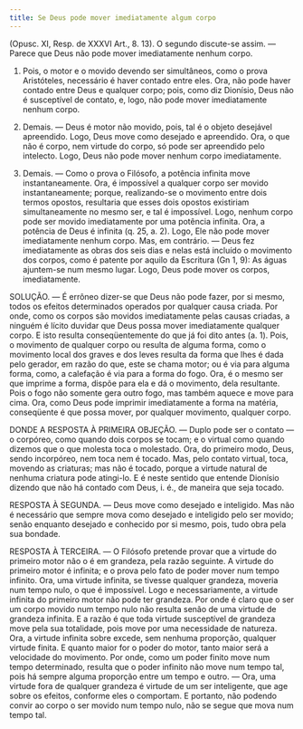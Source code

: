 ```yaml
---
title: Se Deus pode mover imediatamente algum corpo
---
```


(Opusc. XI, Resp. de XXXVI Art., 8. 13).
  O segundo discute-se assim. — Parece que Deus não pode mover imediatamente nenhum corpo.  

1. Pois, o motor e o movido devendo ser simultâneos, como o prova Aristóteles, necessário é haver contado entre eles. Ora, não pode haver contado entre Deus e qualquer corpo; pois, como diz Dionísio, Deus não é susceptível de contato, e, logo, não pode mover imediatamente nenhum corpo.  

2. Demais. — Deus é motor não movido, pois, tal é o objeto desejável apreendido. Logo, Deus move como desejado e apreendido. Ora, o que não é corpo, nem virtude do corpo, só pode ser apreendido pelo intelecto. Logo, Deus não pode mover nenhum corpo imediatamente.  

3. Demais. — Como o prova o Filósofo, a potência infinita move instantaneamente. Ora, é impossível a qualquer corpo ser movido instantaneamente; porque, realizando-se o movimento entre dois termos opostos, resultaria que esses dois opostos existiriam simultaneamente no mesmo ser, e tal é impossível. Logo, nenhum corpo pode ser movido imediatamente por uma potência infinita. Ora, a potência de Deus é infinita (q. 25, a. 2). Logo, Ele não pode mover imediatamente nenhum corpo.  Mas, em contrário. — Deus fez imediatamente as obras dos seis dias e nelas está incluído o movimento dos corpos, como é patente por aquilo da Escritura (Gn 1, 9): As águas ajuntem-se num mesmo lugar. Logo, Deus pode mover os corpos, imediatamente.  

SOLUÇÃO. — É errôneo dizer-se que Deus não pode fazer, por si mesmo, todos os efeitos determinados operados por qualquer causa criada. Por onde, como os corpos são movidos imediatamente pelas causas criadas, a ninguém é lícito duvidar que Deus possa mover imediatamente qualquer corpo. E isto resulta conseqüentemente do que já foi dito antes (a. 1). Pois, o movimento de qualquer corpo ou resulta de alguma forma, como o movimento local dos graves e dos leves resulta da forma que lhes é dada pelo gerador, em razão do que, este se chama motor; ou é via para alguma forma, como, a calefação é via para a forma do fogo. Ora, é o mesmo ser que imprime a forma, dispõe para ela e dá o movimento, dela resultante.  Pois o fogo não somente gera outro fogo, mas também aquece e move para cima. Ora, como Deus pode imprimir imediatamente a forma na matéria, conseqüente é que possa mover, por qualquer movimento, qualquer corpo.  

DONDE A RESPOSTA À PRIMEIRA OBJEÇÃO. — Duplo pode ser o contato — o corpóreo, como quando dois corpos se tocam; e o virtual como quando dizemos que o que molesta toca o molestado. Ora, do primeiro modo, Deus, sendo incorpóreo, nem toca nem é tocado. Mas, pelo contato virtual, toca, movendo as criaturas; mas não é tocado, porque a virtude natural de nenhuma criatura pode atingi-lo. E é neste sentido que entende Dionísio dizendo que não há contado com Deus, i. é., de maneira que seja tocado. 

RESPOSTA À SEGUNDA. — Deus move como desejado e inteligido. Mas não é necessário que sempre mova como desejado e inteligido pelo ser movido; senão enquanto desejado e conhecido por si mesmo, pois, tudo obra pela sua bondade.  

RESPOSTA À TERCEIRA. — O Filósofo pretende provar que a virtude do primeiro motor não o é em grandeza, pela razão seguinte. A virtude do primeiro motor é infinita; e o prova pelo fato de poder mover num tempo infinito. Ora, uma virtude infinita, se tivesse qualquer grandeza, moveria num tempo nulo, o que é impossível. Logo e necessariamente, a virtude infinita do primeiro motor não pode ter grandeza. Por onde é claro que o ser um corpo movido num tempo nulo não resulta senão de uma virtude de grandeza infinita. E a razão é que toda virtude susceptível de grandeza move pela sua totalidade, pois move por uma necessidade de natureza. Ora, a virtude infinita sobre excede, sem nenhuma proporção, qualquer virtude finita. E quanto maior for o poder do motor, tanto maior será a velocidade do movimento. Por onde, como um poder finito move num tempo determinado, resulta que o poder infinito não move num tempo tal, pois há sempre alguma proporção entre um tempo e outro. — Ora, uma virtude fora de qualquer grandeza é virtude de um ser inteligente, que age sobre os efeitos, conforme eles o comportam. E portanto, não podendo convir ao corpo o ser movido num tempo nulo, não se segue que mova num tempo tal.
